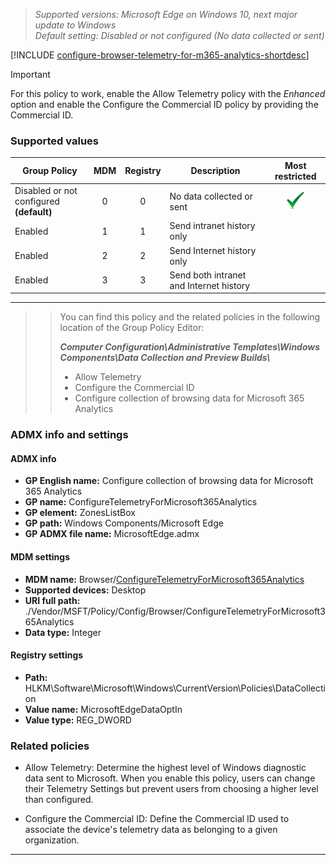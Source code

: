 <!-- Configure collection of browsing data for Microsoft 365 Analytics -->  
>*Supported versions: Microsoft Edge on Windows 10, next major update to Windows*<br>
>*Default setting:  Disabled or not configured (No data collected or sent)*

[!INCLUDE [configure-browser-telemetry-for-m365-analytics-shortdesc](../shortdesc/configure-browser-telemetry-for-m365-analytics-shortdesc.md)]

>[!IMPORTANT]
>For this policy to work, enable the Allow Telemetry policy with the _Enhanced_ option and enable the Configure the Commercial ID policy by providing the Commercial ID.

### Supported values

|Group Policy  |MDM |Registry |Description |Most restricted |
|---|:---:|:---:|---|:---:|
|Disabled or not configured<br>**(default)** |0 |0 |No data collected or sent |![Most restricted value](../images/check-gn.png) |
|Enabled |1 |1 |Send intranet history only | |
|Enabled |2 |2 |Send Internet history only | |
|Enabled |3 |3 |Send both intranet and Internet history | |
---

>>You can find this policy and the related policies in the following location of the Group Policy Editor:
>> 
>>**_Computer Configuration\\Administrative Templates\\Windows Components\\Data Collection and Preview Builds\\_**
>><ul><li>Allow Telemetry</li><li>Configure the Commercial ID</li><li>Configure collection of browsing data for Microsoft 365 Analytics</li></ul> 

### ADMX info and settings
#### ADMX info
- **GP English name:** Configure collection of browsing data for Microsoft 365 Analytics
- **GP name:** ConfigureTelemetryForMicrosoft365Analytics
- **GP element:** ZonesListBox
- **GP path:** Windows Components/Microsoft Edge
- **GP ADMX file name:** MicrosoftEdge.admx


#### MDM settings
- **MDM name:** Browser/[ConfigureTelemetryForMicrosoft365Analytics](https://docs.microsoft.com/en-us/windows/client-management/mdm/policy-csp-browser#browser-configuretelemetryformicrosoft365analytics)
- **Supported devices:** Desktop
- **URI full path:** ./Vendor/MSFT/Policy/Config/Browser/ConfigureTelemetryForMicrosoft365Analytics
- **Data type:** Integer

#### Registry settings
- **Path:** HLKM\Software\Microsoft\Windows\CurrentVersion\Policies\DataCollection
- **Value name:** MicrosoftEdgeDataOptIn
- **Value type:** REG_DWORD

### Related policies
- Allow Telemetry: Determine the highest level of Windows diagnostic data sent to Microsoft. When you enable this policy, users can change their Telemetry Settings but prevent users from choosing a higher level than configured.  

- Configure the Commercial ID: Define the Commercial ID used to associate the device's telemetry data as belonging to a given organization.

<hr>
